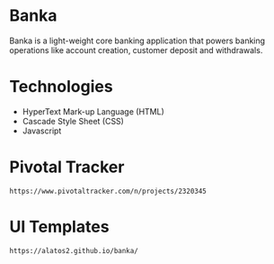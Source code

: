 # Banka
Banka is a light-weight core banking application that powers banking operations like account creation, customer deposit and withdrawals.

# Technologies
  - HyperText Mark-up Language (HTML) 
  - Cascade Style Sheet (CSS)
  - Javascript

# Pivotal Tracker
    https://www.pivotaltracker.com/n/projects/2320345

# UI Templates
    https://alatos2.github.io/banka/
